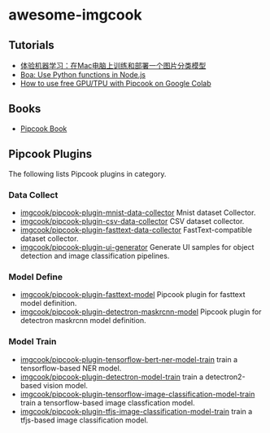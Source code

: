 # awesome-imgcook

## Tutorials

- [体验机器学习：在Mac电脑上训练和部署一个图片分类模型](https://github.com/imgcook/ml-mac-classify)
- [Boa: Use Python functions in Node.js](https://www.reddit.com/r/Pipcook/comments/ime8ij/boa_use_python_functions_in_nodejs/)
- [How to use free GPU/TPU with Pipcook on Google Colab](https://www.reddit.com/r/Pipcook/comments/im4vrp/how_to_use_free_gputpu_with_pipcook_on_google/)

## Books

- [Pipcook Book](https://alibaba.github.io/pipcook/#/)

## Pipcook Plugins

The following lists Pipcook plugins in category.

### Data Collect

- [imgcook/pipcook-plugin-mnist-data-collector](https://github.com/imgcook/pipcook-plugin-mnist-data-collector) Mnist dataset Collector.
- [imgcook/pipcook-plugin-csv-data-collector](https://github.com/imgcook/pipcook-plugin-csv-data-collector) CSV dataset collector.
- [imgcook/pipcook-plugin-fasttext-data-collector](https://github.com/imgcook/pipcook-plugin-fasttext-data-collector) FastText-compatible dataset collector.
- [imgcook/pipcook-plugin-ui-generator](https://github.com/imgcook/pipcook-plugin-ui-generator) Generate UI samples for object detection and image classification pipelines.

### Model Define

- [imgcook/pipcook-plugin-fasttext-model](https://github.com/imgcook/pipcook-plugin-fasttext-model) Pipcook plugin for fasttext model definition.
- [imgcook/pipcook-plugin-detectron-maskrcnn-model](https://github.com/imgcook/pipcook-plugin-detectron-maskrcnn-model) Pipcook plugin for detectron maskrcnn model definition.

### Model Train

- [imgcook/pipcook-plugin-tensorflow-bert-ner-model-train](https://github.com/imgcook/pipcook-plugin-tensorflow-bert-ner-model-train) train a tensorflow-based NER model.
- [imgcook/pipcook-plugin-detectron-model-train](https://github.com/imgcook/pipcook-plugin-detectron-model-train) train a detectron2-based vision model.
- [imgcook/pipcook-plugin-tensorflow-image-classification-model-train](https://github.com/imgcook/pipcook-plugin-tensorflow-image-classification-model-train) train a tensorflow-based image classfication model.
- [imgcook/pipcook-plugin-tfjs-image-classification-model-train](https://github.com/imgcook/pipcook-plugin-tfjs-image-classification-model-train) train a tfjs-based image classification model.
